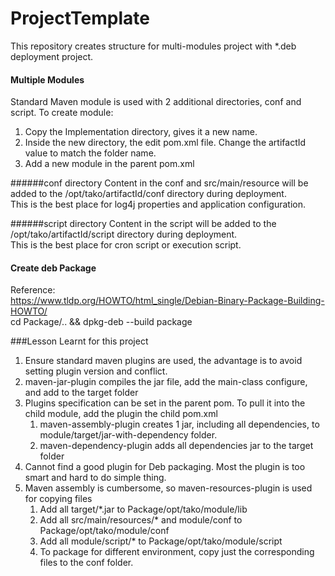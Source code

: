 # ProjectTemplate
This repository creates structure for multi-modules project with *.deb deployment project.

#### Multiple Modules
Standard Maven module is used with 2 additional directories, conf and script. To create module:  
1. Copy the Implementation directory, gives it a new name.  
2. Inside the new directory, the edit pom.xml file. Change the artifactId value to match the folder name.  
3. Add a new module in the parent pom.xml   

######conf directory
Content in the conf and src/main/resource will be added  to the /opt/tako/artifactId/conf directory during deployment.  
This is the best place for log4j properties and application configuration.  

######script directory
Content in the script will be added to the /opt/tako/artifactId/script directory during deployment.  
This is the best place for cron script or execution script.  

#### Create deb Package
Reference:  
https://www.tldp.org/HOWTO/html_single/Debian-Binary-Package-Building-HOWTO/  
cd Package/.. && dpkg-deb --build package




###Lesson Learnt for this project
1. Ensure standard maven plugins are used, the advantage is to avoid setting plugin version and conflict.
1. maven-jar-plugin compiles the jar file, add the main-class configure, and add to the target folder
1. Plugins specification can be set in the parent pom. To pull it into the child module, add the plugin the child pom.xml
    1. maven-assembly-plugin creates 1 jar, including all dependencies, to module/target/jar-with-dependency folder.
    1. maven-dependency-plugin adds all dependencies jar to the target folder
1. Cannot find a good plugin for Deb packaging.  Most the plugin is too smart and hard to do simple thing.
1. Maven assembly is cumbersome, so maven-resources-plugin is used for copying files
    1. Add all target/*.jar to Package/opt/tako/module/lib
    1. Add all src/main/resources/* and module/conf to Package/opt/tako/module/conf
    1. Add all module/script/* to Package/opt/tako/module/script
    1. To package for different environment, copy just the corresponding files to the conf folder.
    
    